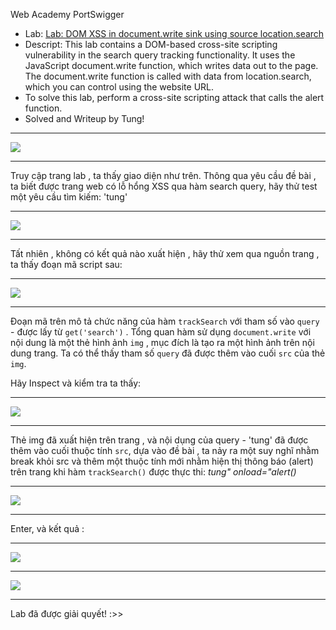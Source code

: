 Web Academy PortSwigger
* Lab: [Lab: DOM XSS in document.write sink using source location.search](https://portswigger.net/web-security/cross-site-scripting/dom-based/lab-document-write-sink)
* Descript: This lab contains a DOM-based cross-site scripting vulnerability in the search query tracking functionality. It uses the JavaScript document.write function, which writes data out to the page. The document.write function is called with data from location.search, which you can control using the website URL.
* To solve this lab, perform a cross-site scripting attack that calls the alert function.
* Solved and Writeup by Tung!
---
![](https://hackmd.io/_uploads/B1sjksnza.png)  

---
Truy cập trang lab , ta thấy giao diện như trên.
Thông qua yêu cầu đề bài , ta biết được trang web có lỗ hổng XSS qua hàm search query, hãy thử test một yêu cầu tìm kiếm: 'tung'

---
![](https://hackmd.io/_uploads/BkVhgonza.png)  

---
Tất nhiên , không có kết quả nào xuất hiện , hãy thử xem qua nguồn trang , ta thấy đoạn mã script sau: 

---
![](https://hackmd.io/_uploads/BkhoZonz6.png)

---
Đoạn mã trên mô tả chức năng của hàm `trackSearch` với tham số vào `query` - được lấy từ `get('search')` . Tổng quan hàm sử dụng `document.write` với nội dung là một thẻ hình ảnh `img` , mục đích là tạo ra một hình ảnh trên nội dung trang. Ta có thể thấy tham số `query` đã được thêm vào cuối `src` của thẻ `img`.

Hãy Inspect và kiểm tra ta thấy:  

---

![](https://hackmd.io/_uploads/BJP-Bo3fp.png)  

---  
Thẻ img đã xuất hiện trên trang , và nội dụng của query - 'tung' đã được thêm vào cuối thuộc tính `src`, dựa vào đề bài , ta nảy ra một suy nghĩ nhằm break khỏi src và thêm một thuộc tính mới nhằm hiện thị thông báo (alert) trên trang khi hàm `trackSearch()` được thực thi: *tung" onload="alert()*  

---
![](https://hackmd.io/_uploads/BJ8uUs2MT.png)

---
Enter, và kết quả : 

---
![](https://hackmd.io/_uploads/SkroIo2z6.png)

---
![](https://hackmd.io/_uploads/HkB3Iihfa.png)

---
Lab đã được giải quyết! :>>
